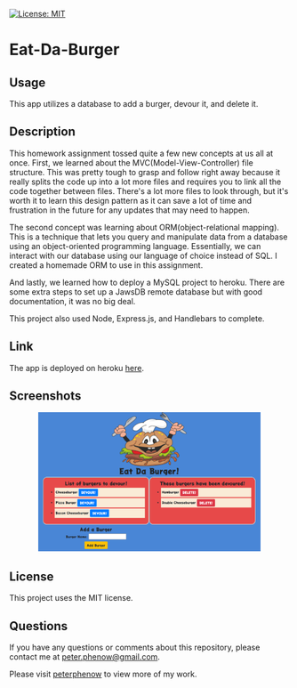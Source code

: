 [![License: MIT](https://img.shields.io/badge/License-MIT-yellow.svg)](https://opensource.org/licenses/MIT)

# Eat-Da-Burger

## **Usage**

This app utilizes a database to add a burger, devour it, and delete it.

## **Description**

This homework assignment tossed quite a few new concepts at us all at once. First, we learned about the MVC(Model-View-Controller) file structure. This was pretty tough to grasp and follow right away because it really splits the code up into a lot more files and requires you to link all the code together between files. There's a lot more files to look through, but it's worth it to learn this design pattern as it can save a lot of time and frustration in the future for any updates that may need to happen.

The second concept was learning about ORM(object-relational mapping). This is a technique that lets you query and manipulate data from a database using an object-oriented programming language. Essentially, we can interact with our database using our language of choice instead of SQL. I created a homemade ORM to use in this assignment.

And lastly, we learned how to deploy a MySQL project to heroku. There are some extra steps to set up a JawsDB remote database but with good documentation, it was no big deal.

This project also used Node, Express.js, and Handlebars to complete.

## **Link**

The app is deployed on heroku [here](https://hidden-headland-15912.herokuapp.com/).

## **Screenshots**

<p align="center">
<img src="./public/assets/images/eat-da-burger.png" alt="burger app" width="400" height="250">
</p>

## **License**

This project uses the MIT license.

## **Questions**

If you have any questions or comments about this repository, please contact me at peter.phenow@gmail.com.

Please visit [peterphenow](https://github.com/peterphenow) to view more of my work.
